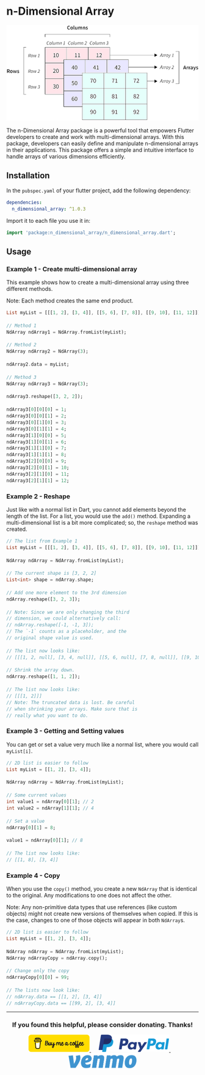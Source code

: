 # n-Dimensional Array

<img src="https://raw.githubusercontent.com/babincc/flutter_workshop/master/packages/resources/demos/nd_array_image.png" alt="Flutter Hue logo" height="250">

The n-Dimensional Array package is a powerful tool that empowers Flutter developers to create and work with multi-dimensional arrays. With this package, developers can easily define and manipulate n-dimensional arrays in their applications. This package offers a simple and intuitive interface to handle arrays of various dimensions efficiently.

## Installation

In the `pubspec.yaml` of your flutter project, add the following dependency:

```yaml
dependencies:
  n_dimensional_array: ^1.0.3
```

Import it to each file you use it in:

```dart
import 'package:n_dimensional_array/n_dimensional_array.dart';
```

## Usage

### Example 1 - Create multi-dimensional array

This example shows how to create a multi-dimensional array using three different methods.

Note: Each method creates the same end product.

```dart
List myList = [[[1, 2], [3, 4]], [[5, 6], [7, 8]], [[9, 10], [11, 12]]];

// Method 1
NdArray ndArray1 = NdArray.fromList(myList);

// Method 2
NdArray ndArray2 = NdArray(3);

ndArray2.data = myList;

// Method 3
NdArray ndArray3 = NdArray(3);

ndArray3.reshape([3, 2, 2]);

ndArray3[0][0][0] = 1;
ndArray3[0][0][1] = 2;
ndArray3[0][1][0] = 3;
ndArray3[0][1][1] = 4;
ndArray3[1][0][0] = 5;
ndArray3[1][0][1] = 6;
ndArray3[1][1][0] = 7;
ndArray3[1][1][1] = 8;
ndArray3[2][0][0] = 9;
ndArray3[2][0][1] = 10;
ndArray3[2][1][0] = 11;
ndArray3[2][1][1] = 12;
```

### Example 2 - Reshape

Just like with a normal list in Dart, you cannot add elements beyond the length of the list. For a list, you would use the `add()` method. Expanding a multi-dimensional list is a bit more complicated; so, the `reshape` method was created.

```dart
// The list from Example 1
List myList = [[[1, 2], [3, 4]], [[5, 6], [7, 8]], [[9, 10], [11, 12]]];

NdArray ndArray = NdArray.fromList(myList);

// The current shape is [3, 2, 2]
List<int> shape = ndArray.shape;

// Add one more element to the 3rd dimension
ndArray.reshape([3, 2, 3]);

// Note: Since we are only changing the third
// dimension, we could alternatively call:
// ndArray.reshape([-1, -1, 3]);
// The `-1` counts as a placeholder, and the
// original shape value is used.

// The list now looks like:
// [[[1, 2, null], [3, 4, null]], [[5, 6, null], [7, 8, null]], [[9, 10, null], [11, 12, null]]];

// Shrink the array down.
ndArray.reshape([1, 1, 2]);

// The list now looks like:
// [[[1, 2]]]
// Note: The truncated data is lost. Be careful
// when shrinking your arrays. Make sure that is
// really what you want to do.
```

### Example 3 - Getting and Setting values

You can get or set a value very much like a normal list, where you would call `myList[i]`.

```dart
// 2D list is easier to follow
List myList = [[1, 2], [3, 4]];

NdArray ndArray = NdArray.fromList(myList);

// Some current values
int value1 = ndArray[0][1]; // 2
int value2 = ndArray[1][1]; // 4

// Set a value
ndArray[0][1] = 8;

value1 = ndArray[0][1]; // 8

// The list now looks like:
// [[1, 8], [3, 4]]
```

### Example 4 - Copy

When you use the `copy()` method, you create a new `NdArray` that is identical to the original. Any modifications to one does not affect the other.

Note: Any non-primitive data types that use references (like custom objects) might not create new versions of themselves when copied. If this is the case, changes to one of those objects will appear in both `NdArray`s.

```dart
// 2D list is easier to follow
List myList = [[1, 2], [3, 4]];

NdArray ndArray = NdArray.fromList(myList);
NdArray ndArrayCopy = ndArray.copy();

// Change only the copy
ndArrayCopy[0][0] = 99;

// The lists now look like:
// ndArray.data == [[1, 2], [3, 4]]
// ndArrayCopy.data == [[99, 2], [3, 4]]
```

<hr>

<h3 align="center">If you found this helpful, please consider donating. Thanks!</h3>
<p align="center">
  <a href="https://www.buymeacoffee.com/babincc" target="_blank">
    <img src="https://raw.githubusercontent.com/babincc/flutter_workshop/master/packages/resources/donate_icons/buy_me_a_coffee_logo.png" alt="buy me a coffee" height="45">
  </a>
  &nbsp;&nbsp;&nbsp;&nbsp;
  <a href="https://paypal.me/cssbabin" target="_blank">
    <img src="https://raw.githubusercontent.com/babincc/flutter_workshop/master/packages/resources/donate_icons/pay_pal_logo.png" alt="paypal" height="45">
  </a>
  &nbsp;&nbsp;&nbsp;&nbsp;
  <a href="https://venmo.com/u/babincc" target="_blank">
    <img src="https://raw.githubusercontent.com/babincc/flutter_workshop/master/packages/resources/donate_icons/venmo_logo.png" alt="venmo" height="45">
  </a>
</p>
<br><br>
